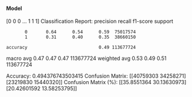 #### Model
[0 0 0 ... 1 1 1]
Classification Report:
              precision    recall  f1-score   support

           0       0.64      0.54      0.59  75017574
           1       0.31      0.40      0.35  38660150

    accuracy                           0.49 113677724
   macro avg       0.47      0.47      0.47 113677724
weighted avg       0.53      0.49      0.51 113677724

Accuracy: 0.494376743503415
Confusion Matrix:
[[40759303 34258271]
 [23219830 15440320]]
Confusion Matrix (%):
[[35.8551364  30.13630973]
 [20.42601592 13.58253795]]
